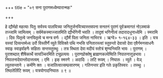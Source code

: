 +++
title = "०९ सना पुराणमध्येम्यारान्महः"

+++

हे द्यौर्महो महत्याः पितुः सर्वस्य पालयित्र्या जनितुर्जनयित्र्यास्त्तवपना सनतनं पुराणं पूर्वक्रमागतं नोऽस्माकं तज्जामि जामित्वम् । सर्वमेकस्माज्जातमिति द्यौर्भगिनी भवति । तादृशं भगिनीत्वं तदारादधुनाध्येमि । स्मरामि । दिवः पितृत्वे जनयितृत्वे च मन्त्र वर्णः । द्यौर्मे पिता जनिता नाभिरत्र । ऋग्वे> १-१६४-३३ । इति । यत्र यस्यां दिव्यन्तर्मध्य उरौ विस्तीर्णे व्युते विविक्ते पथि नभसि पनितारस्त्वां स्तुवन्तो देवासो देवा एवैर्गमनसाधनैः स्वाइः स्वाइर्वाहनैः सहिताः सन्तस्तुस्थुः । तत्र स्थिता देवा मदीयं स्तोत्रं शृण्वन्त्विति भावः । पुराणम् । पुराशब्दात् शैषिकार्थे सायञ्चिरमिति ट्युप्रत्ययः । पुराणप्रोक्तेषु ब्राह्मणकल्पेष्विति निपातनात्तुडभावः । निपातनादेवान्तोदात्तत्वम् । एमि । इक् स्मरणे । अदादिः । लटि रूपम् । निघातः । व्युते । वेञ् त्युतसन्ताने । कर्मणि क्तः । यजातित्वात्सम्प्रसारणम् । गतिनन्तर इति गतेः प्रकृतिस्वरः । तस्थुः । तिष्ठतेर्लिटि रूपम् । यत्रयोगादनिघातः ॥ ९ ॥